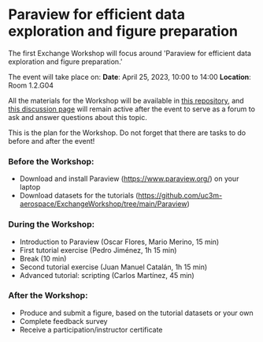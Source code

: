 # Paraview for efficient data exploration and figure preparation

The first Exchange Workshop will focus around 'Paraview for efficient data exploration and figure preparation.'

The event will take place on:
**Date**: April 25, 2023, 10:00 to 14:00 
**Location**: Room 1.2.G04

All the materials for the Workshop will be available in [this repository](https://github.com/uc3m-aerospace/ExchangeWorkshop/tree/main/Paraview), and [this discussion page](https://github.com/uc3m-aerospace/ExchangeWorkshop/discussions/categories/xw1-paraview) will remain active after the event to serve as a forum to ask and answer questions about this topic.

This is the plan for the Workshop. Do not forget that there are tasks to do before and after the event!

### Before the Workshop:
- Download and install Paraview (https://www.paraview.org/) on your laptop
- Download datasets for the tutorials (https://github.com/uc3m-aerospace/ExchangeWorkshop/tree/main/Paraview)
  
### During the Workshop:
- Introduction to Paraview (Oscar Flores, Mario Merino, 15 min)
- First tutorial exercise (Pedro Jiménez, 1h 15 min)
- Break (10 min)
- Second tutorial exercise (Juan Manuel Catalán, 1h 15 min)
- Advanced tutorial: scripting (Carlos Martínez, 45 min)
  
### After the Workshop:
- Produce and submit a figure, based on the tutorial datasets or your own
- Complete feedback survey
- Receive a participation/instructor certificate